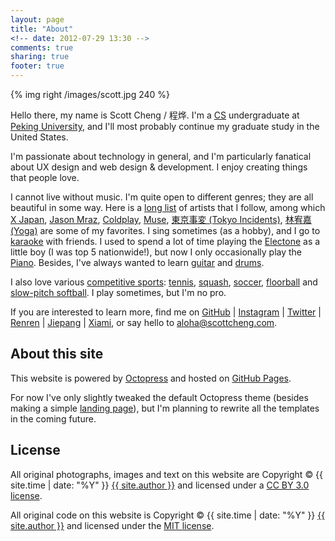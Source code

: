 ```yaml
---
layout: page
title: "About"
<!-- date: 2012-07-29 13:30 -->
comments: true
sharing: true
footer: true
---
```


<!-- _About page version 0.1_ -->

{% img right /images/scott.jpg 240 %}

Hello there, my name is Scott Cheng / 程烨. I'm a [CS](http://en.wikipedia.org/wiki/Computer_science) undergraduate at [Peking University](http://www.pku.edu.cn/), and I'll most probably continue my graduate study in the United States.

I'm passionate about technology in general, and I'm particularly fanatical about UX design and web design & development. I enjoy creating things that people love.

I cannot live without music. I'm quite open to different genres; they are all beautiful in some way. Here is a [long list](http://www.xiami.com/space/lib-artist/u/1920321/page/1?mode=block) of artists that I follow, among which [X Japan](http://en.wikipedia.org/wiki/X_Japan), [Jason Mraz](http://en.wikipedia.org/wiki/Jason_Mraz), [Coldplay](http://en.wikipedia.org/wiki/Coldplay), [Muse](http://en.wikipedia.org/wiki/Muse_\(band\)), [東京事変 (Tokyo Incidents)](http://en.wikipedia.org/wiki/Tokyo_Jihen), [林宥嘉 (Yoga)](http://en.wikipedia.org/wiki/Yoga_Lin) are some of my favorites. I sing sometimes (as a hobby), and I go to [karaoke](http://en.wikipedia.org/wiki/Karaoke) with friends. I used to spend a lot of time playing the [Electone](http://en.wikipedia.org/wiki/Electone) as a little boy (I was top 5 nationwide!), but now I only occasionally play the [Piano](http://en.wikipedia.org/wiki/Piano). Besides, I've always wanted to learn [guitar](http://en.wikipedia.org/wiki/Guitar) and [drums](http://en.wikipedia.org/wiki/Drum_kit).

I also love various [competitive sports](http://en.wikipedia.org/wiki/Competition#Competitive_sports): [tennis](http://en.wikipedia.org/wiki/Tennis), [squash](http://en.wikipedia.org/wiki/Squash_\(sport\)), [soccer](http://en.wikipedia.org/wiki/Association_football), [floorball](http://en.wikipedia.org/wiki/Floorball) and [slow-pitch softball](http://en.wikipedia.org/wiki/Softball). I play sometimes, but I'm no pro.

If you are interested to learn more, find me on [GitHub](https://github.com/scottcheng) | [Instagram](http://luxogram.co/profile/scottcheng) | [Twitter](https://twitter.com/sctcheng) | [Renren](http://www.renren.com/scott_cheng) | [Jiepang](http://jiepang.com/user/263566308) | [Xiami](http://www.xiami.com/u/1920321), or say hello to <aloha@scottcheng.com>.

About this site
---

This website is powered by [Octopress](http://octopress.org) and hosted on [GitHub Pages](http://pages.github.com/).

For now I've only slightly tweaked the default Octopress theme (besides making a simple [landing page](/)), but I'm planning to rewrite all the templates in the coming future.

License
---

All original photographs, images and text on this website are Copyright &copy; {{ site.time | date: "%Y" }} [{{ site.author }}](http://scottcheng.com/) and licensed under a [CC BY 3.0 license](http://creativecommons.org/licenses/by/3.0/).

All original code on this website is Copyright &copy; {{ site.time | date: "%Y" }} [{{ site.author }}](http://scottcheng.com/) and licensed under the [MIT license](http://opensource.org/comment/935).